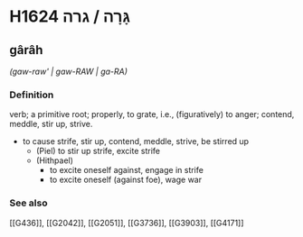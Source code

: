 # H1624 גָּרָה / גרה

## gârâh

_(gaw-raw' | ɡaw-RAW | ɡa-RA)_

### Definition

verb; a primitive root; properly, to grate, i.e., (figuratively) to anger; contend, meddle, stir up, strive.

- to cause strife, stir up, contend, meddle, strive, be stirred up
    - (Piel) to stir up strife, excite strife
    - (Hithpael)
        - to excite oneself against, engage in strife
        - to excite oneself (against foe), wage war
### See also

[[G436]], [[G2042]], [[G2051]], [[G3736]], [[G3903]], [[G4171]]

